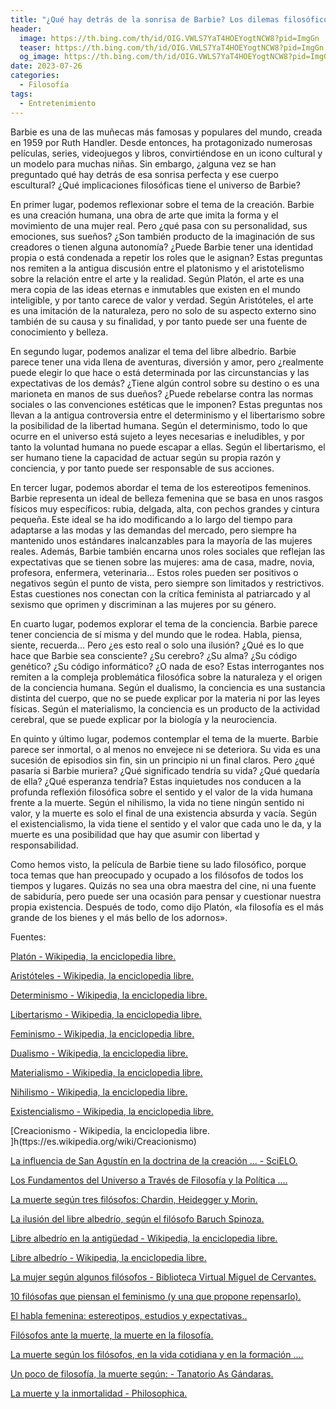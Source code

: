 ```yaml
---
title: "¿Qué hay detrás de la sonrisa de Barbie? Los dilemas filosóficos de una creación humana"
header:
  image: https://th.bing.com/th/id/OIG.VWLS7YaT4HOEYogtNCW8?pid=ImgGn
  teaser: https://th.bing.com/th/id/OIG.VWLS7YaT4HOEYogtNCW8?pid=ImgGn
  og_image: https://th.bing.com/th/id/OIG.VWLS7YaT4HOEYogtNCW8?pid=ImgGn
date: 2023-07-26
categories:
  - Filosofía
tags:
  - Entretenimiento
---
```


Barbie es una de las muñecas más famosas y populares del mundo, creada en 1959 por Ruth Handler. Desde entonces, ha protagonizado numerosas películas, series, videojuegos y libros, convirtiéndose en un icono cultural y un modelo para muchas niñas. Sin embargo, ¿alguna vez se han preguntado qué hay detrás de esa sonrisa perfecta y ese cuerpo escultural? ¿Qué implicaciones filosóficas tiene el universo de Barbie?

En primer lugar, podemos reflexionar sobre el tema de la creación. Barbie es una creación humana, una obra de arte que imita la forma y el movimiento de una mujer real. Pero ¿qué pasa con su personalidad, sus emociones, sus sueños? ¿Son también producto de la imaginación de sus creadores o tienen alguna autonomía? ¿Puede Barbie tener una identidad propia o está condenada a repetir los roles que le asignan? Estas preguntas nos remiten a la antigua discusión entre el platonismo y el aristotelismo sobre la relación entre el arte y la realidad. Según Platón, el arte es una mera copia de las ideas eternas e inmutables que existen en el mundo inteligible, y por tanto carece de valor y verdad. Según Aristóteles, el arte es una imitación de la naturaleza, pero no solo de su aspecto externo sino también de su causa y su finalidad, y por tanto puede ser una fuente de conocimiento y belleza.

En segundo lugar, podemos analizar el tema del libre albedrío. Barbie parece tener una vida llena de aventuras, diversión y amor, pero ¿realmente puede elegir lo que hace o está determinada por las circunstancias y las expectativas de los demás? ¿Tiene algún control sobre su destino o es una marioneta en manos de sus dueños? ¿Puede rebelarse contra las normas sociales o las convenciones estéticas que le imponen? Estas preguntas nos llevan a la antigua controversia entre el determinismo y el libertarismo sobre la posibilidad de la libertad humana. Según el determinismo, todo lo que ocurre en el universo está sujeto a leyes necesarias e ineludibles, y por tanto la voluntad humana no puede escapar a ellas. Según el libertarismo, el ser humano tiene la capacidad de actuar según su propia razón y conciencia, y por tanto puede ser responsable de sus acciones.

En tercer lugar, podemos abordar el tema de los estereotipos femeninos. Barbie representa un ideal de belleza femenina que se basa en unos rasgos físicos muy específicos: rubia, delgada, alta, con pechos grandes y cintura pequeña. Este ideal se ha ido modificando a lo largo del tiempo para adaptarse a las modas y las demandas del mercado, pero siempre ha mantenido unos estándares inalcanzables para la mayoría de las mujeres reales. Además, Barbie también encarna unos roles sociales que reflejan las expectativas que se tienen sobre las mujeres: ama de casa, madre, novia, profesora, enfermera, veterinaria... Estos roles pueden ser positivos o negativos según el punto de vista, pero siempre son limitados y restrictivos. Estas cuestiones nos conectan con la crítica feminista al patriarcado y al sexismo que oprimen y discriminan a las mujeres por su género.

En cuarto lugar, podemos explorar el tema de la conciencia. Barbie parece tener conciencia de sí misma y del mundo que le rodea. Habla, piensa, siente, recuerda... Pero ¿es esto real o solo una ilusión? ¿Qué es lo que hace que Barbie sea consciente? ¿Su cerebro? ¿Su alma? ¿Su código genético? ¿Su código informático? ¿O nada de eso? Estas interrogantes nos remiten a la compleja problemática filosófica sobre la naturaleza y el origen de la conciencia humana. Según el dualismo, la conciencia es una sustancia distinta del cuerpo, que no se puede explicar por la materia ni por las leyes físicas. Según el materialismo, la conciencia es un producto de la actividad cerebral, que se puede explicar por la biología y la neurociencia.

En quinto y último lugar, podemos contemplar el tema de la muerte. Barbie parece ser inmortal, o al menos no envejece ni se deteriora. Su vida es una sucesión de episodios sin fin, sin un principio ni un final claros. Pero ¿qué pasaría si Barbie muriera? ¿Qué significado tendría su vida? ¿Qué quedaría de ella? ¿Qué esperanza tendría? Estas inquietudes nos conducen a la profunda reflexión filosófica sobre el sentido y el valor de la vida humana frente a la muerte. Según el nihilismo, la vida no tiene ningún sentido ni valor, y la muerte es solo el final de una existencia absurda y vacía. Según el existencialismo, la vida tiene el sentido y el valor que cada uno le da, y la muerte es una posibilidad que hay que asumir con libertad y responsabilidad.

Como hemos visto, la película de Barbie tiene su lado filosófico, porque toca temas que han preocupado y ocupado a los filósofos de todos los tiempos y lugares. Quizás no sea una obra maestra del cine, ni una fuente de sabiduría, pero puede ser una ocasión para pensar y cuestionar nuestra propia existencia. Después de todo, como dijo Platón, «la filosofía es el más grande de los bienes y el más bello de los adornos».

Fuentes:

[Platón - Wikipedia, la enciclopedia libre. ](https://es.wikipedia.org/wiki/Plat%C3%B3n)

[Aristóteles  - Wikipedia, la enciclopedia libre. ](https://es.wikipedia.org/wiki/Arist%C3%B3teles)

[Determinismo - Wikipedia, la enciclopedia libre. ](https://es.wikipedia.org/wiki/Determinismo)

[Libertarismo - Wikipedia, la enciclopedia libre. ](https://es.wikipedia.org/wiki/Libertarismo_(filosof%C3%ADa))

[Feminismo - Wikipedia, la enciclopedia libre. ](https://es.wikipedia.org/wiki/Feminismo)

[Dualismo - Wikipedia, la enciclopedia libre. ](https://es.wikipedia.org/wiki/Dualismo_(filosof%C3%ADa_de_la_mente))

[Materialismo - Wikipedia, la enciclopedia libre. ](https://es.wikipedia.org/wiki/Materialismo_(filosof%C3%ADa))

[Nihilismo - Wikipedia, la enciclopedia libre. ](https://es.wikipedia.org/wiki/Nihilismo)

[Existencialismo - Wikipedia, la enciclopedia libre. ](https://es.wikipedia.org/wiki/Existencialismo)

[Creacionismo - Wikipedia, la enciclopedia libre. ]h(ttps://es.wikipedia.org/wiki/Creacionismo)

[La influencia de San Agustín en la doctrina de la creación ... - SciELO. ](https://www.scielo.cl/scielo.php?script=sci_arttext&pid=S0049-34492015000100001)

[Los Fundamentos del Universo a Través de Filosofía y la Política .... ](https://asd.gsfc.nasa.gov/blueshift/index.php/2013/07/31/elvias-blog-philosophy-and-politics-part-1/)

[La muerte según tres filósofos: Chardin, Heidegger y Morin. ](https://raed.academy/la-muerte-segun-tres-filosofos-chardin-heidegger-y-morin/)

[La ilusión del libre albedrío, según el filósofo Baruch Spinoza. ](https://culturainquieta.com/es/pensamiento/item/17515-la-ilusion-del-libre-albedrio-segun-el-filosofo-baruch-spinoza.html)

[Libre albedrío en la antigüedad - Wikipedia, la enciclopedia libre. ](https://es.wikipedia.org/wiki/Libre_albedr%C3%ADo_en_la_antig%C3%BCedad)

[Libre albedrío - Wikipedia, la enciclopedia libre. ](https://es.wikipedia.org/wiki/Libre_albedr%C3%ADo)

[La mujer según algunos filósofos - Biblioteca Virtual Miguel de Cervantes. ](https://www.cervantesvirtual.com/obra-visor/la-mujer-segun-algunos-filosofos-989786/html/cf6e69a4-ffca-4bb0-8788-2a21df64c47f_2.html)

[10 filósofas que piensan el feminismo (y una que propone repensarlo). ](https://filco.es/10-filosofas-piensan-feminismo/)

[El habla femenina: estereotipos, estudios y expectativas.. ](https://www.cervantesvirtual.com/obra-visor/el-habla-femenina-estereotipos-estudios-y-expectativas-784042/html/)

[Filósofos ante la muerte, la muerte en la filosofía. ](https://filco.es/filosofos-ante-la-muerte-la-muerte-en-la-filosofia/)

[La muerte según los filósofos, en la vida cotidiana y en la formación .... ](https://www.redalyc.org/jatsRepo/356/35663293002/html/index.html)

[Un poco de filosofía, la muerte según: - Tanatorio As Gándaras. ](https://asgandaras.gal/un-poco-de-filosofia-la-muerte-segun/)

[La muerte y la inmortalidad - Philosophica. ](https://www.philosophica.info/voces/muerte-inmortalidad/Muerte-inmortalidad.html)
